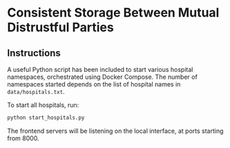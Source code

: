 # Consistent Storage Between Mutual Distrustful Parties

## Instructions

A useful Python script has been included to start various hospital namespaces, orchestrated using Docker Compose. The number of namespaces started depends on the list of hospital names in `data/hospitals.txt`.

To start all hospitals, run:

```sh
python start_hospitals.py
```

The frontend servers will be listening on the local interface, at ports starting from 8000.
